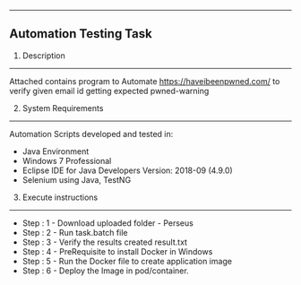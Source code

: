 ------------------------
Automation Testing Task                                
-------------------------

1. Description
--------------
Attached contains program to Automate https://haveibeenpwned.com/ to verify given email id getting expected pwned-warning 

2. System Requirements
----------------------
Automation Scripts developed and tested in:
- Java Environment 
- Windows 7 Professional
- Eclipse IDE for Java Developers
  Version: 2018-09 (4.9.0)
- Selenium using Java, TestNG


3. Execute instructions
-----------------------
- Step : 1 - Download uploaded folder - Perseus
- Step : 2 - Run task.batch file
- Step : 3 - Verify the results created result.txt
- Step : 4 - PreRequisite to install Docker in Windows 
- Step : 5 - Run the Docker file to create application image
- Step : 6 - Deploy the Image in pod/container.
